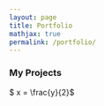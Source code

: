 ```yaml
---
layout: page
title: Portfolio
mathjax: true
permalink: /portfolio/
---
```


### My Projects

$ x = \frac{y}{2}$